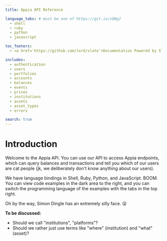 ```yaml
---
title: Appia API Reference

language_tabs: # must be one of https://git.io/vQNgJ
  - shell
  - ruby
  - python
  - javascript

toc_footers:
  - <a href='https://github.com/lord/slate'>Documentation Powered by Slate</a>

includes:
  - authentication
  - users
  - portfolios
  - accounts
  - balances
  - events
  - prices
  - institutions
  - assets
  - asset_types
  - errors

search: true
---
```


# Introduction

Welcome to the Appia API. You can use our API to access Appia endpoints, which can query balances and transactions and tell you which of our users are cat people (jk, we deliberately don't know anything about our users).

We have language bindings in Shell, Ruby, Python, and JavaScript. BOOM. You can view code examples in the dark area to the right, and you can switch the programming language of the examples with the tabs in the top right.

Oh by the way, Simon Dingle has an extremely silly face. 😜

**To be discussed:**
- Should we call "institutions", "platforms"? 
- Should we rather just use terms like "where" (institution) and "what" (asset)?